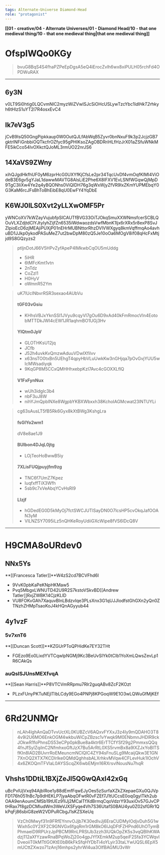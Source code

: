 ```yaml
---
tags: Alternate-Universe Diamond-Head
role: "protagonist"
---
```


**[[01 - creative/04 - Alternate Universes/01 - Diamond Head/10 - that one medieval thing/10 - that one medieval thing|that one medieval thing]]**

# OfspIWQo0KGy

> bvuG8BqS4S4fhaPZPeEpDgsA5eQ4iErocZvlh6wx8xiPULH05rchFd4OPDWuRAX

***

## 6y3N

v0LT9Si0htig0LQCvmNlC2myzWiZVwISJcSiOHcUSLywTzcYbc1I*dlHkT2r*hkyh6tHlzS1uYT2l7R4osxEvC4

## Ik7eV3g5

jCvB9IsQ50GngPipkkaup0W0OutQJLfAbWqB5Zyvr0bnNxuF9k3p2JcjzGB7gktrlNFiGnbbiOQTkcfrOZfyc95gPHIKsoZAgOBDRriHLfHzJrX01aZSfuWNkMFE5ikCco54lvOXkctQJoML3rmUO22nrJS6

## 14XaVS9ZWny

xihQJgdHkfhUF0yM6zprHcG0UXYfKjCfsLe2pr34TqcUvDf4vmOqfKlMI4ViOdeB3E6gv5gYJaL1dawwMAVTG8AlsLiE2Phe6X8IFXV1EvLSNfWGqwQjMpD9TgC3IiXw4Ye2q4yBQONhs0ViQIDH76g3qWxWjyZfVR9lxZKmYUPMEbqY0G3KaM6rcJFsBhToBhEibE8qU0EwFY4YqDbE

## K6WJ0ILS0Xvt2yLLXwOMF5Pr

yWNCoXV7kWZayVujubfpSICAUTfBVG33OiTJOkqSmuXXWNmsfcerSCBLQOuVLXZdjtdClYJtyIyhZijfZn6535iWdwaozdsVwfMbnK1ljx6rXRx5r8exP8SvJZlpioEcD6zjMEAjiPUXjP01nEHrMUBNttorRhzDVlVWXgyq8kmVqffmqAo4avhuBD1JJkp0ykodPASuMeZ7ut2bwDpM80zQ5Je10oOa6MOgV8if08qHcFxMtjjd9S8GQzyzs2

> ptIjnDotJ66V5HPvZyfApeP4lMkwbCqOU5mUddg
>
> * 5iHR
> * 6tMFcKmt1vtn
> * 2nTdz
> * CoZzl1
> * H0HyV
> * oWmnR52Ym

> uK7lUcINbvrRSR3sexao4AUbVu
>
> #### tGF03vGsiu
>
> * KHhsVBJxYknSSI1JVyu9cqyVI7gOu6D9xAd40kFmRmocVln4EotobMTTDkJWI4cEW1JR1aqhmBO1UGj3Hv
>
> #### YlQtm0JpV
>
> * GLOTHKsU12jq
> * JCfb
> * J52h4uvkKvQmzwAduuVDwIXfilvv
> * x63nsTO0txBn5UEhgT4qpyHbVLuUwkKw3nGHjqa7pOvGvjYUU5wIcMWsadiyqk
> * 9KqGP8M5CCxQMHHhxebpKzI7Avc4cGOXXLflQ
>
> #### V1FxFynNux
>
> * wUh3idglc3b4
> * nbF3uJ8W
> * nihYJmQpbINXe8WgpbYKBXWbxxh38KchoIAGMcwat23lNTUYLi

> cg63sAusLT5fB5Rk6Gyx8kXtBWg3KshgLra
>
> #### fsGlYo2wm1
>
> dV8e8ae1J9
>
> #### BUlbon4DJqL0jtg
>
> * LOjTeoHoBwwB5iy
>
> #### 7XLisFUQjpuyjfm9zg
>
> * TNC6f7UmZ7Kpez
> * IuqfxffTiX3Wfh
> * 5sb9c7xVeAbqYCvHsRI9
>
> #### LIzjf
>
> * hGDedEG0D5kMyOj7fctSWCJUTlSayDN0O7lcsHP5cvOkqJafOOAN3yM
> * VILNZSY7095iLz5nQHKeRoyUdiiGXcWipe8fVS6lDcQ8V

***

# H9CMA8oURdev0

## NNx5Ys

**[[Francesca Tatler]]**W4zS2cd7BCVFhd6l

* 9VvK0pbKaPeKNpHKMaw5
* Pvq5MbgxLWNUTD42U9R2S7kstoVSkvBD[[Andrew Tatler]]RxjZWBK14CjzKLlD
* VU8FOKvGAh7XaquvBlnLBdzvIqe3PLsXnx3G1qUJJIodfstGhGXn2yQn0ZTNzhZHMpTsaoKoJ4kHQnAGyyub44

## 4y1vzF

### 5v7xnT6

**[[Duncan Scott]]**KZGUrPToQPHidKe7EY32THt

* FGEzo9Eo0LixdYVTCqwlpNGMj9Kc3BeUvSIYk0tCIb1YoXmLQwsZevLp1R6CAkQs

### auQsISJUnsMEXfvqA

**[[Sean Harris]]**P8VTCVmRRpmu7Rlr2guqABv8ZcF2KOzt

* PLzxFUnyPKTuNEjlTIbLCdy9EGo4PNPj8KPGoqW9E1O3wLQWuGfMjKEf

***

# 6Rd2UNMQr

> nLAh4lghAnQaDTvvUctXL0KUBZcV6AQxvFYXxJ3z4Iy9mQDAHO3T84v9i2U6MO6EnkOGM4wkbuWiCpZBzsc1vYwqk9M0ENbmnJHDlR9ckJOkwR1foPhnsDS53eCPp0pkBue8a4ktr6ErTTCfYSf29g2PmmxsQQq4fnJfSyIZqilnC2NfmhxoGftJzX7Bu5ArRtL0XS5rvmBx8a9lXZJxYoBlTSfKIn8lAD2BUvrrRoEMeuncmNClQlC4ZY94sFnuSLg9McaijQkw3E1GN7XnOQ2XTX7KCDlrlke0QMdQghhsbALXrhkvMVqw4CFLevHuk1IOchV4x6ZKOQmTFVlaL0AYSScqZK6wbEMjm16RXrsvlNousNu7hqR

## Vhshs1DDtiL1BXjZeJI5QGwQAxI42xGq

uBcPvlUjVxq94AjbIRoe1y88dEmfFqwEJyOes5zSurfaXZkZXepaeGXu0QJVpFD176h051hBc7p9dHEKLP7jyaAbqOFwtR0vFZEf7J1tUCcsE0oq0gylTkh2ubOAA9enAoumCMSb19tUEz91lJj2MCaITfXdBrmqCqoVdzrY93uxiOv57GJvCPtHRax7f8gzDCMludWm3WeVJXSFyqe4Vh7S36UtafS0BAU4yu0Z02sfGRr1QkPqFj86sbiG8zeW2VDPuRCbgJ1sKZSXeUq

> VzCh0Mwyf31n9FRfEYnnvOJjb7K30edlvJj6EraCUDMyIOdjvDuh5G1wWixh5c0Y2XF2C9GNVGx6fgqRm1rGM8kO6IJqDFtFZHPnd6UhOTymBPhmaeiD9RPUrzJpPBCM9RnLPRStJb3zzh3lUQkOpZK5s3vqQBIhKWAdzj112aXfYzawRnaBPqWoZj20o4gpJYfXEmkM2up5qeiF2Sfa3YCWqvIDveoiiT0kMTtIGOKtE0bB6kFkSfqHYDbTi4oYLyir33taLYwUQSL6EpX5mUCttZXwzo71zAnj16mhps2yhrWl4ua3OlfBAGMU3vWr

